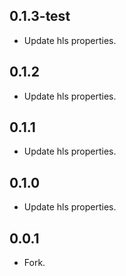 ## 0.1.3-test
- Update hls properties.
## 0.1.2
- Update hls properties.
## 0.1.1
- Update hls properties.

## 0.1.0

- Update hls properties.

## 0.0.1

- Fork.